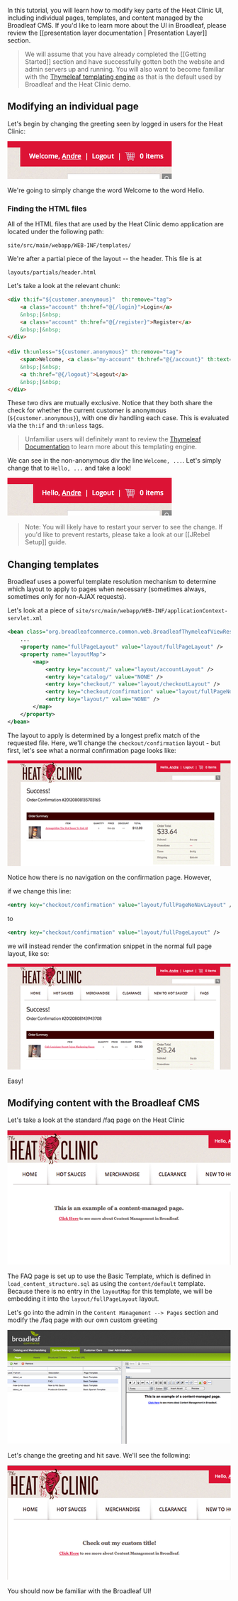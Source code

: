 In this tutorial, you will learn how to modify key parts of the Heat Clinic UI, including individual pages, templates, and content managed by the Broadleaf CMS. If you'd like to learn more about the UI in Broadleaf, please review the [[presentation layer documentation | Presentation Layer]] section.

> We will assume that you have already completed the [[Getting Started]] section and have successfully gotten both the website and admin servers up and running. You will also want to become familiar with the [Thymeleaf templating engine](http://www.thymeleaf.org/) as that is the default used by Broadleaf and the Heat Clinic demo.

## Modifying an individual page

Let's begin by changing the greeting seen by logged in users for the Heat Clinic:

![Initial Header Greeting](/images/customize-ui-tutorial-1.png)

We're going to simply change the word Welcome to the word Hello.

### Finding the HTML files

All of the HTML files that are used by the Heat Clinic demo application are located under the following path:

```text
site/src/main/webapp/WEB-INF/templates/
```

We're after a partial piece of the layout -- the header. This file is at

```text
layouts/partials/header.html
```

Let's take a look at the relevant chunk:

```html
<div th:if="${customer.anonymous}"  th:remove="tag">
    <a class="account" th:href="@{/login}">Login</a> 
    &nbsp;|&nbsp; 
    <a class="account" th:href="@{/register}">Register</a> 
    &nbsp;|&nbsp; 
</div>

<div th:unless="${customer.anonymous}" th:remove="tag">
    <span>Welcome, <a class="my-account" th:href="@{/account}" th:text="${customer.firstName}"></a></span>  
    &nbsp;|&nbsp; 
    <a th:href="@{/logout}">Logout</a> 
    &nbsp;|&nbsp; 
</div>
```

These two divs are mutually exclusive. Notice that they both share the check for whether the current customer is anonymous (`${customer.anonymous}`), with one div handling each case. This is evaluated via the `th:if` and `th:unless` tags. 

> Unfamiliar users will definitely want to review the [Thymeleaf Documentation](http://www.thymeleaf.org/doc/Tutorial%20-%20Using%20Thymeleaf%2020120517.pdf) to learn more about this templating engine.

We can see in the non-anonymous div the line `Welcome, ...`. Let's simply change that to `Hello, ...` and take a look!

![Modified Header Greeting](/images/customize-ui-tutorial-2.png)

> Note: You will likely have to restart your server to see the change. If you'd like to prevent restarts, please take a look at our [[JRebel Setup]] guide.

## Changing templates

Broadleaf uses a powerful template resolution mechanism to determine which layout to apply to pages when necessary (sometimes always, sometimes only for non-AJAX requests).

Let's look at a piece of `site/src/main/webapp/WEB-INF/applicationContext-servlet.xml`

```xml
<bean class="org.broadleafcommerce.common.web.BroadleafThymeleafViewResolver">
    ...
    <property name="fullPageLayout" value="layout/fullPageLayout" />
    <property name="layoutMap">
        <map>
            <entry key="account/" value="layout/accountLayout" />
            <entry key="catalog/" value="NONE" />
            <entry key="checkout/" value="layout/checkoutLayout" />
            <entry key="checkout/confirmation" value="layout/fullPageNoNavLayout" />
            <entry key="layout/" value="NONE" />
        </map>
    </property>
</bean>
```

The layout to apply is determined by a longest prefix match of the requested file. Here, we'll change the `checkout/confirmation` layout - but first, let's see what a normal confirmation page looks like:

![Initial Confirmation Page](/images/customize-ui-tutorial-3.png)

Notice how there is no navigation on the confirmation page. However,

if we change this line:

```xml
<entry key="checkout/confirmation" value="layout/fullPageNoNavLayout" />
```

to

```xml
<entry key="checkout/confirmation" value="layout/fullPageLayout" />
```

we will instead render the confirmation snippet in the normal full page layout, like so:

![Modified Confirmation Page](/images/customize-ui-tutorial-4.png)

Easy!

## Modifying content with the Broadleaf CMS

Let's take a look at the standard /faq page on the Heat Clinic

![Initial FAQ Page](/images/customize-ui-tutorial-5.png)

The FAQ page is set up to use the Basic Template, which is defined in `load_content_structure.sql` as using the `content/default` template. Because there is no entry in the `layoutMap` for this template, we will be embedding it into the `layout/fullPageLayout` layout.

Let's go into the admin in the `Content Management --> Pages` section and modify the /faq page with our own custom greeting

![FAQ Admin](/images/customize-ui-tutorial-6.png)

Let's change the greeting and hit save. We'll see the following:

![Modified FAQ Page](/images/customize-ui-tutorial-7.png)

You should now be familiar with the Broadleaf UI!
